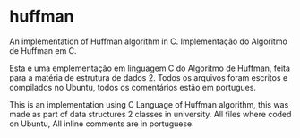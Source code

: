 # huffman

An implementation of Huffman algorithm in C. Implementação do Algoritmo de Huffman em C.

Esta é uma emplementação em linguagem C do Algoritmo de Huffman, feita para a matéria de estrutura de dados 2. Todos os arquivos foram escritos e compilados no Ubuntu, todos os comentários estão em portugues.

This is an implementation using C Language of Huffman algorithm, this was made as part of data structures 2 classes in university. All files where coded on Ubuntu, All inline comments are in portuguese.
